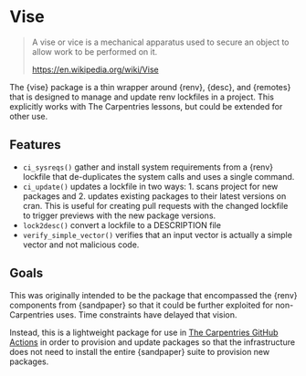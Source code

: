 # Vise

> A vise or vice is a mechanical apparatus used to secure an object to allow
> work to be performed on it. 
> 
> https://en.wikipedia.org/wiki/Vise

The {vise} package is a thin wrapper around {renv}, {desc}, and {remotes} that
is designed to manage and update renv lockfiles in a project. This explicitly
works with The Carpentries lessons, but could be extended for other use.

## Features

- `ci_sysreqs()` gather and install system requirements from a {renv} lockfile
  that de-duplicates the system calls and uses a single command.
- `ci_update()` updates a lockfile in two ways: 1. scans project for new
  packages and 2. updates existing packages to their latest versions on cran.
  This is useful for creating pull requests with the changed lockfile to trigger
  previews with the new package versions.
- `lock2desc()` convert a lockfile to a DESCRIPTION file
- `verify_simple_vector()` verifies that an input vector is actually a simple
  vector and not malicious code.

## Goals

This was originally intended to be the package that encompassed the {renv}
components from {sandpaper} so that it could be further exploited for 
non-Carpentries uses. Time constraints have delayed that vision. 

Instead, this is a lightweight package for use in [The Carpentries GitHub Actions](https://github.com/carpentries/actions)
in order to provision and update packages so that the infrastructure does not
need to install the entire {sandpaper} suite to provision new packages. 
